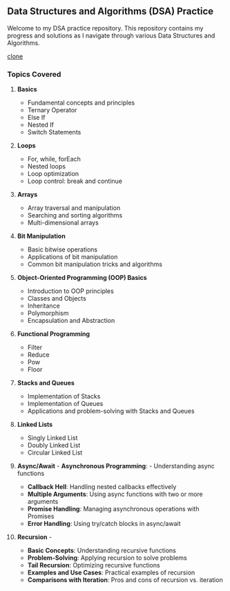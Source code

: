 ## Data Structures and Algorithms (DSA) Practice



Welcome to my DSA practice repository. This repository contains my progress and solutions as I navigate through various Data Structures and Algorithms.

[clone](https://github.com/singhScriptor/DSA)

### Topics Covered

1. **Basics**
   - Fundamental concepts and principles
   - Ternary Operator
   - Else If
   - Nested If
   - Switch Statements

2. **Loops**
   - For, while, forEach
   - Nested loops
   - Loop optimization
   - Loop control: break and continue

3. **Arrays**
   - Array traversal and manipulation
   - Searching and sorting algorithms
   - Multi-dimensional arrays

4. **Bit Manipulation**
   - Basic bitwise operations
   - Applications of bit manipulation
   - Common bit manipulation tricks and algorithms

5. **Object-Oriented Programming (OOP) Basics**
   - Introduction to OOP principles
   - Classes and Objects
   - Inheritance
   - Polymorphism
   - Encapsulation and Abstraction

6. **Functional Programming**
   - Filter
   - Reduce
   - Pow
   - Floor


7. **Stacks and Queues**
   - Implementation of Stacks
   - Implementation of Queues
   - Applications and problem-solving with Stacks and Queues

8. **Linked Lists**
   - Singly Linked List
   - Doubly Linked List
   - Circular Linked List

9. **Async/Await** -
 **Asynchronous Programming**: - Understanding async functions 
   - **Callback Hell**: Handling nested callbacks effectively
   - **Multiple Arguments**: Using async functions with two or more arguments 
   -  **Promise Handling**: Managing asynchronous operations with Promises
   -  **Error Handling**: Using try/catch blocks in async/await


10.  **Recursion** -
     -  **Basic Concepts**: Understanding recursive functions
     - **Problem-Solving**: Applying recursion to solve problems
     -  **Tail Recursion**: Optimizing recursive functions
     -   **Examples and Use Cases**: Practical examples of recursion
     -   **Comparisons with Iteration**: Pros and cons of recursion vs. iteration
     


